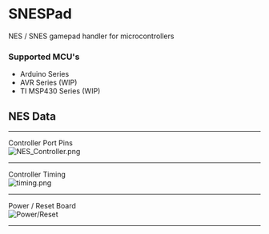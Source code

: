 # SNESPad
NES / SNES gamepad handler for microcontrollers

### Supported MCU's
* Arduino Series
* AVR Series (WIP)
* TI MSP430 Series (WIP)


## NES Data
***
Controller Port Pins  
![NES_Controller.png](https://bitbucket.org/jmstover/nesbox/downloads/nes-controller_port.png)
***
Controller Timing  
![timing.png](https://bitbucket.org/repo/XGkzXn/images/1481977841-timing.png)
***
Power / Reset Board  
![Power/Reset](https://bitbucket.org/jmstover/nesbox/downloads/nes-power_reset_button.svg)
***